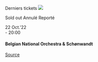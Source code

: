[](https://www.bozar.be/fr/calendrier/belgian-national-orchestra-schonwandt)

Derniers tickets ![](https://www.bozar.be/sites/default/files/styles/small_card_landscape/public/efficy/images/2859680_matthias_goerne_c_caroline_de_bon.jpg?h=5ce944c9&itok=ZLRWSoXK) 

Sold out Annulé Reporté

22 Oct.'22  
\- 20:00

#### Belgian National Orchestra & Schønwandt

[Source](https://www.bozar.be/fr/search?contentType=event&searchQuery=chen)